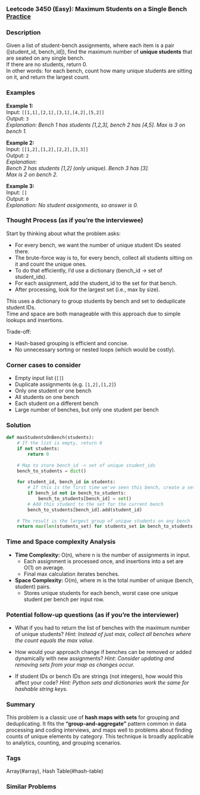 ### Leetcode 3450 (Easy): Maximum Students on a Single Bench [Practice](https://leetcode.com/problems/maximum-students-on-a-single-bench)

### Description  
Given a list of student-bench assignments, where each item is a pair \([student\_id, bench\_id]\), find the maximum number of **unique students** that are seated on any single bench.  
If there are no students, return 0.  
In other words: for each bench, count how many unique students are sitting on it, and return the largest count.

### Examples  

**Example 1:**  
Input: `[[1,1],[2,1],[3,1],[4,2],[5,2]]`  
Output: `3`  
*Explanation: Bench 1 has students [1,2,3], bench 2 has [4,5]. Max is 3 on bench 1.*

**Example 2:**  
Input: `[[1,2],[1,2],[2,2],[3,3]]`  
Output: `2`  
*Explanation:  
Bench 2 has students [1,2] (only unique). Bench 3 has [3].  
Max is 2 on bench 2.*

**Example 3:**  
Input: `[]`  
Output: `0`  
*Explanation: No student assignments, so answer is 0.*


### Thought Process (as if you’re the interviewee)  

Start by thinking about what the problem asks:  
- For every bench, we want the number of unique student IDs seated there.
- The brute-force way is to, for every bench, collect all students sitting on it and count the unique ones.  
- To do that efficiently, I’d use a dictionary (bench\_id → set of student\_ids).  
- For each assignment, add the student\_id to the set for that bench.  
- After processing, look for the largest set (i.e., max by size).

This uses a dictionary to group students by bench and set to deduplicate student IDs.  
Time and space are both manageable with this approach due to simple lookups and insertions.

Trade-off:  
- Hash-based grouping is efficient and concise.
- No unnecessary sorting or nested loops (which would be costly).

### Corner cases to consider  
- Empty input list (`[]`)
- Duplicate assignments (e.g. `[1,2],[1,2]`)
- Only one student or one bench
- All students on one bench
- Each student on a different bench
- Large number of benches, but only one student per bench

### Solution

```python
def maxStudentsOnBench(students):
    # If the list is empty, return 0
    if not students:
        return 0
    
    # Map to store bench_id -> set of unique student_ids
    bench_to_students = dict()
    
    for student_id, bench_id in students:
        # If this is the first time we've seen this bench, create a set
        if bench_id not in bench_to_students:
            bench_to_students[bench_id] = set()
        # Add this student to the set for the current bench
        bench_to_students[bench_id].add(student_id)
    
    # The result is the largest group of unique students on any bench
    return max(len(students_set) for students_set in bench_to_students.values())
```

### Time and Space complexity Analysis  

- **Time Complexity:** O(n), where n is the number of assignments in input.  
  - Each assignment is processed once, and insertions into a set are O(1) on average.
  - Final max calculation iterates benches.
- **Space Complexity:** O(m), where m is the total number of unique (bench, student) pairs.
  - Stores unique students for each bench, worst case one unique student per bench per input row.

### Potential follow-up questions (as if you’re the interviewer)  

- What if you had to return the list of benches with the maximum number of unique students?
  *Hint: Instead of just max, collect all benches where the count equals the max value.*

- How would your approach change if benches can be removed or added dynamically with new assignments?
  *Hint: Consider updating and removing sets from your map as changes occur.*

- If student IDs or bench IDs are strings (not integers), how would this affect your code?
  *Hint: Python sets and dictionaries work the same for hashable string keys.*

### Summary
This problem is a classic use of **hash maps with sets** for grouping and deduplicating. It fits the **“group-and-aggregate”** pattern common in data processing and coding interviews, and maps well to problems about finding counts of unique elements by category. This technique is broadly applicable to analytics, counting, and grouping scenarios.

### Tags
Array(#array), Hash Table(#hash-table)

### Similar Problems

